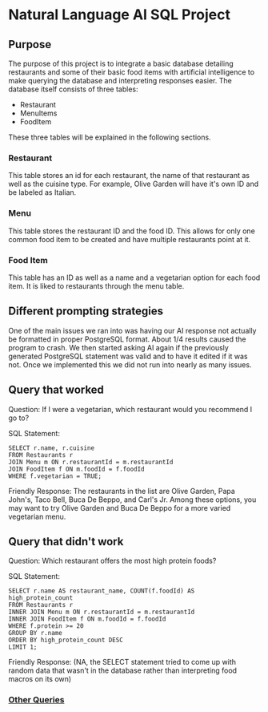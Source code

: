 # Natural Language AI SQL Project

## Purpose

The purpose of this project is to integrate a basic database detailing restaurants and 
some of their basic food items with artificial intelligence to make querying the database
and interpreting responses easier. The database itself consists of three tables:
- Restaurant
- MenuItems
- FoodItem

These three tables will be explained in the following sections.

### Restaurant
This table stores an id for each restaurant, the name of that restaurant
as well as the cuisine type. For example, Olive Garden will have it's own ID and
be labeled as Italian.

### Menu
This table stores the restaurant ID and the food ID. This allows for only
one common food item to be created and have multiple restaurants point at it.

### Food Item
This table has an ID as well as a name and a vegetarian option for each food item. 
It is liked to restaurants through the menu table. 

## Different prompting strategies
One of the main issues we ran into was having our AI response not actually be formatted
in proper PostgreSQL format. About 1/4 results caused the program to crash. We then started
asking AI again if the previously generated PostgreSQL statement was valid and to have it 
edited if it was not. Once we implemented this we did not run into nearly as many issues.

## Query that worked
Question: If I were a vegetarian, which restaurant would you recommend I go to?

SQL Statement:
```
SELECT r.name, r.cuisine
FROM Restaurants r
JOIN Menu m ON r.restaurantId = m.restaurantId
JOIN FoodItem f ON m.foodId = f.foodId
WHERE f.vegetarian = TRUE;
```

Friendly Response: The restaurants in the list are Olive Garden, Papa John's, Taco Bell, Buca De Beppo, and Carl's Jr. Among these options, you may want to try Olive Garden and Buca De Beppo for a more varied vegetarian menu.

## Query that didn't work
Question: Which restaurant offers the most high protein foods?

SQL Statement:
```
SELECT r.name AS restaurant_name, COUNT(f.foodId) AS high_protein_count
FROM Restaurants r
INNER JOIN Menu m ON r.restaurantId = m.restaurantId
INNER JOIN FoodItem f ON m.foodId = f.foodId
WHERE f.protein >= 20
GROUP BY r.name
ORDER BY high_protein_count DESC
LIMIT 1;
```

Friendly Response: (NA, the SELECT statement tried to come up with random data that wasn't in the database rather than interpreting food macros on its own)

### [Other Queries](additional_queries.txt)
